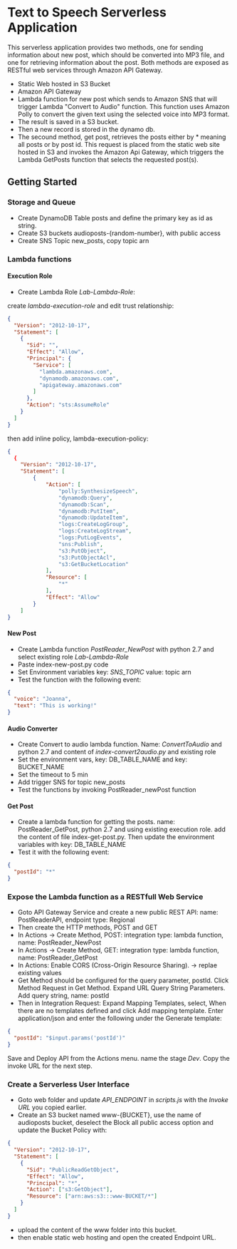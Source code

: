 # Text to Speech Serverless Application

This serverless application provides two methods, one for sending information about new post, which should be converted into MP3 file, and one for retrieving information about the post. Both methods are exposed as RESTful web services through Amazon API Gateway.

- Static Web hosted in S3 Bucket
- Amazon API Gateway
- Lambda function for new post which sends to Amazon SNS that will trigger Lambda "Convert to Audio" function. This function uses Amazon Polly to convert the given text using the selected voice into MP3 format.
- The result is saved in a S3 bucket.
- Then a new record is stored in the dynamo db.
- The secound method, get post, retrieves the posts either by \* meaning all posts or by post id. This request is placed from the static web site hosted in S3 and invokes the Amazon Api Gateway, which triggers the Lambda GetPosts function that selects the requested post(s).

## Getting Started

### Storage and Queue

- Create DynamoDB Table posts and define the primary key as id as string.
- Create S3 buckets audioposts-{random-number}, with public access
- Create SNS Topic new_posts, copy topic arn

### Lambda functions

#### Execution Role

- Create Lambda Role _Lab-Lambda-Role_:

create _lambda-execution-role_ and edit trust relationship:

```json
{
  "Version": "2012-10-17",
  "Statement": [
    {
      "Sid": "",
      "Effect": "Allow",
      "Principal": {
        "Service": [
          "lambda.amazonaws.com",
          "dynamodb.amazonaws.com",
          "apigateway.amazonaws.com"
        ]
      },
      "Action": "sts:AssumeRole"
    }
  ]
}
```

then add inline policy, lambda-execution-policy:

```json
{
  {
    "Version": "2012-10-17",
    "Statement": [
        {
            "Action": [
                "polly:SynthesizeSpeech",
                "dynamodb:Query",
                "dynamodb:Scan",
                "dynamodb:PutItem",
                "dynamodb:UpdateItem",
                "logs:CreateLogGroup",
                "logs:CreateLogStream",
                "logs:PutLogEvents",
                "sns:Publish",
                "s3:PutObject",
                "s3:PutObjectAcl",
                "s3:GetBucketLocation"
            ],
            "Resource": [
                "*"
            ],
            "Effect": "Allow"
        }
    ]
}
```

#### New Post

- Create Lambda function _PostReader_NewPost_ with python 2.7 and select existing role _Lab-Lambda-Role_
- Paste index-new-post.py code
- Set Environment variables key: _SNS_TOPIC_ value: topic arn
- Test the function with the following event:

```json
{
  "voice": "Joanna",
  "text": "This is working!"
}
```

#### Audio Converter

- Create Convert to audio lambda function. Name: _ConvertToAudio_ and python 2.7 and content of _index-convert2audio.py_ and existing role
- Set the environment vars, key: DB_TABLE_NAME and key: BUCKET_NAME
- Set the timeout to 5 min
- Add trigger SNS for topic new_posts
- Test the functions by invoking PostReader_newPost function

#### Get Post

- Create a lambda function for getting the posts. name: PostReader_GetPost, python 2.7 and using existing execution role. add the content of file index-get-post.py. Then update the environment variables with key: DB_TABLE_NAME
- Test it with the following event:

```json
{
  "postId": "*"
}
```

### Expose the Lambda function as a RESTfull Web Service

- Goto API Gateway Service and create a new public REST API: name: PostReaderAPI, endpoint type: Regional
- Then create the HTTP methods, POST and GET
- In Actions -> Create Method, POST: integration type: lambda function, name: PostReader_NewPost
- In Actions -> Create Method, GET: integration type: lambda function, name: PostReader_GetPost
- In Actions: Enable CORS (Cross-Origin Resource Sharing). -> replae existing values
- Get Method should be configured for the query parameter, postId. Click Method Request in Get Method. Expand URL Query String Parameters. Add query string, name: postId
- Then in Integration Request: Expand Mapping Templates, select, When there are no templates defined and click Add mapping template. Enter application/json and enter the following under the Generate template:

```json
{
  "postId": "$input.params('postId')"
}
```

Save and Deploy API from the Actions menu. name the stage _Dev_. Copy the invoke URL for the next step.

### Create a Serverless User Interface

- Goto web folder and update _API_ENDPOINT_ in _scripts.js_ with the _Invoke URL_ you copied earlier.
- Create an S3 bucket named www-{BUCKET}, use the name of audioposts bucket, deselect the Block all public access option and update the Bucket Policy with:

```json
{
  "Version": "2012-10-17",
  "Statement": [
    {
      "Sid": "PublicReadGetObject",
      "Effect": "Allow",
      "Principal": "*",
      "Action": ["s3:GetObject"],
      "Resource": ["arn:aws:s3:::www-BUCKET/*"]
    }
  ]
}
```

- upload the content of the www folder into this bucket.
- then enable static web hosting and open the created Endpoint URL.
